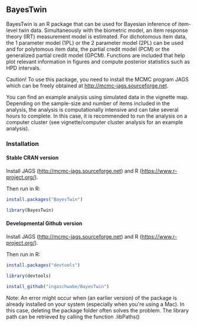 ## BayesTwin
BayesTwin is an R package that can be used for Bayesian inference of item-level twin data. Simultaneously with the biometric model, an item response theory (IRT) measurement model is estimated. For dichotomous item data, the 1 parameter model (1PL) or the 2 parameter model (2PL) can be used and for polytomous item data, the partial credit model (PCM) or the generalized partial credit model (GPCM). Functions are included that help plot relevant information in figures and compute posterior statistics such as HPD intervals. 
 
Caution! To use this package, you need to install the MCMC program JAGS which can be freely obtained at http://mcmc-jags.sourceforge.net.

You can find an example analysis using simulated data in the vignette map. 
Depending on the sample-size and number of items included in the analysis, the analysis is computationally intensive and can take several hours to complete. In this case, it is recommended to run the analysis on a computer cluster (see vignette/computer cluster analysis for an example analysis).

### Installation

#### Stable CRAN version
Install JAGS (http://mcmc-jags.sourceforge.net) and R (https://www.r-project.org/).

Then run in R:

```r
install.packages("BayesTwin")

library(BayesTwin)
```

#### Developmental Github version
Install JAGS (http://mcmc-jags.sourceforge.net) and R (https://www.r-project.org/).

Then run in R:

```r
install.packages("devtools")

library(devtools)

install_github("ingaschwabe/BayesTwin")
```

Note: An error might occur when (an earlier version) of the package is already installed on your system (especially when you're using a Mac). In this case, deleting the package folder often solves the problem. The library path can be retrieved by calling the function .libPaths() 
